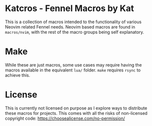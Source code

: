 # Katcros - Fennel Macros by Kat

This is a collection of macros intended to the functionality of various Neovim related Fennel needs.
Neovim based macros are found in `macros/nvim`, with the rest of the macro groups being self explanatory.

# Make
While these are just macros, some use cases may require having the macros available in the equivalent `lua/` folder.
`make` requires `rsync` to achieve this.

# License
This is currently not licensed on purpose as I explore ways to distribute these macros for projects.
This comes with all the risks of non-licensed copyright code: https://choosealicense.com/no-permission/
